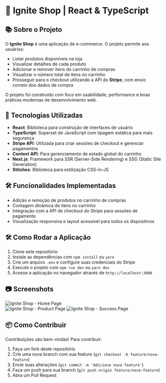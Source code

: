 # 🛒 Ignite Shop | React & TypeScript  

## 📚 Sobre o Projeto  

O **Ignite Shop** é uma aplicação de e-commerce. O projeto permite aos usuários:  

- Listar produtos disponíveis na loja  
- Visualizar detalhes de cada produto  
- Adicionar e remover itens do carrinho de compras  
- Visualizar o número total de itens no carrinho  
- Prosseguir para o checkout utilizando a API do **Stripe**, com envio correto dos dados de compra  

O projeto foi construído com foco em usabilidade, performance e boas práticas modernas de desenvolvimento web.  

## 🚀 Tecnologias Utilizadas  

- **React**: Biblioteca para construção de interfaces de usuário  
- **TypeScript**: Superset de JavaScript com tipagem estática para mais segurança  
- **Stripe API**: Utilizada para criar sessões de checkout e gerenciar pagamentos  
- **Context API**: Para gerenciamento de estado global do carrinho  
- **Next.js**: Framework para SSR (Server-Side Rendering) e SSG (Static Site Generation)  
- **Stitches**: Biblioteca para estilização CSS-in-JS  

## 🛠️ Funcionalidades Implementadas  

- Adição e remoção de produtos no carrinho de compras  
- Contagem dinâmica de itens no carrinho  
- Integração com a API de checkout do Stripe para sessões de pagamento  
- Visualização responsiva e layout acessível para todos os dispositivos  


## 🛠️ Como Rodar a Aplicação  

1. Clone este repositório  
2. Instale as dependências com `npm install` ou `yarn`  
3. Crie um arquivo `.env` e configure suas credenciais do Stripe  
4. Execute o projeto com `npm run dev` ou `yarn dev`  
5. Acesse a aplicação no navegador através de `http://localhost:3000`  

## 📷 Screenshots  
![Ignite Shop - Home Page ](https://github.com/user-attachments/assets/4a84634b-9a94-4cc5-b24e-4e9dac0830d2)  
![Ignite Shop - Product Page](https://github.com/user-attachments/assets/4d8e3fcc-3d1a-4470-9772-bf8f1133679a)
![Ignite Shop - Success Page](https://github.com/user-attachments/assets/da2d2b45-fb88-4dca-ace6-5a960156e3ac) 

## 📦 Como Contribuir  

Contribuições são bem-vindas! Para contribuir:  
1. Faça um fork deste repositório  
2. Crie uma nova branch com sua feature (`git checkout -b feature/nova-feature`)  
3. Envie suas alterações (`git commit -m 'Adiciona nova feature'`)  
4. Faça um push para sua branch (`git push origin feature/nova-feature`)  
5. Abra um Pull Request  

